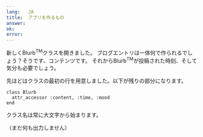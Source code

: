 ```yaml
---
lang:   JA
title:  アプリを作るもの
answer: 
ok:     
error:  
---
```


新しくBlurb<sup>TM</sup>クラスを開きました。
ブログエントリは一体何で作られるでしょう？そうです、コンテンツです。
それからBlurb<sup>TM</sup>が投稿された時刻、そして気分も必要でしょう。

先ほどはクラスの最初の行を用意しました。以下が残りの部分になります。

    class Blurb
      attr_accessor :content, :time, :mood
    end

クラス名は常に大文字から始まります。

（まだ何も出力しません）
